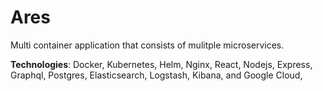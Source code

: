 # Ares 

Multi container application that consists of mulitple microservices.

**Technologies**: Docker, Kubernetes, Helm, Nginx, React, Nodejs, Express, Graphql, Postgres,
Elasticsearch, Logstash, Kibana, and Google Cloud,


